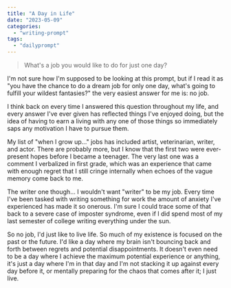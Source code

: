```yaml
---
title: "A Day in Life"
date: "2023-05-09"
categories: 
  - "writing-prompt"
tags: 
  - "dailyprompt"
---
```


> What's a job you would like to do for just one day?
> 

I'm not sure how I'm supposed to be looking at this prompt, but if I read it as "you have the chance to do a dream job for only one day, what's going to fulfill your wildest fantasies?" the very easiest answer for me is: no job.

I think back on every time I answered this question throughout my life, and every answer I've ever given has reflected things I've enjoyed doing, but the idea of having to earn a living with any one of those things so immediately saps any motivation I have to pursue them.

My list of "when I grow up..." jobs has included artist, veterinarian, writer, and actor. There are probably more, but I know that the first two were ever-present hopes before I became a teenager. The very last one was a comment I verbalized in first grade, which was an experience that came with enough regret that I still cringe internally when echoes of the vague memory come back to me.

The writer one though... I wouldn't want "writer" to be my job. Every time I've been tasked with writing something for work the amount of anxiety I've experienced has made it so onerous. I'm sure I could trace some of that back to a severe case of imposter syndrome, even if I did spend most of my last semester of college writing everything under the sun.

So no job, I'd just like to live life. So much of my existence is focused on the past or the future. I'd like a day where my brain isn't bouncing back and forth between regrets and potential disappointments. It doesn't even need to be a day where I achieve the maximum potential experience or anything, it's just a day where I'm in that day and I'm not stacking it up against every day before it, or mentally preparing for the chaos that comes after it; I just live.
